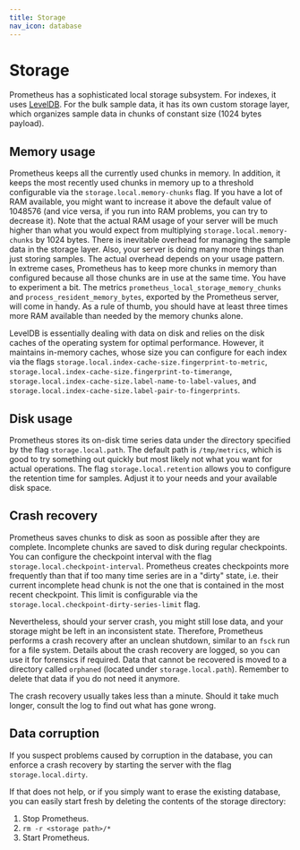 ```yaml
---
title: Storage
nav_icon: database
---
```


# Storage

Prometheus has a sophisticated local storage subsystem. For indexes,
it uses [LevelDB](https://github.com/google/leveldb). For the bulk
sample data, it has its own custom storage layer, which organizes
sample data in chunks of constant size (1024 bytes payload).

## Memory usage

Prometheus keeps all the currently used chunks in memory. In addition,
it keeps the most recently used chunks in memory up to a threshold
configurable via the `storage.local.memory-chunks` flag. If you have a
lot of RAM available, you might want to increase it above the default
value of 1048576 (and vice versa, if you run into RAM problems, you
can try to decrease it). Note that the actual RAM usage of your server
will be much higher than what you would expect from multiplying
`storage.local.memory-chunks` by 1024 bytes. There is inevitable
overhead for managing the sample data in the storage layer. Also, your
server is doing many more things than just storing samples. The actual
overhead depends on your usage pattern. In extreme cases, Prometheus
has to keep more chunks in memory than configured because all those
chunks are in use at the same time. You have to experiment a bit. The
metrics `prometheus_local_storage_memory_chunks` and
`process_resident_memory_bytes`, exported by the Prometheus server,
will come in handy. As a rule of thumb, you should have at least three
times more RAM available than needed by the memory chunks alone.

LevelDB is essentially dealing with data on disk and relies on the
disk caches of the operating system for optimal performance. However,
it maintains in-memory caches, whose size you can configure for each
index via the flags
`storage.local.index-cache-size.fingerprint-to-metric`,
`storage.local.index-cache-size.fingerprint-to-timerange`,
`storage.local.index-cache-size.label-name-to-label-values`, and
`storage.local.index-cache-size.label-pair-to-fingerprints`.

## Disk usage

Prometheus stores its on-disk time series data under the directory
specified by the flag `storage.local.path`. The default path is
`/tmp/metrics`, which is good to try something out quickly but most
likely not what you want for actual operations. The flag
`storage.local.retention` allows you to configure the retention time
for samples. Adjust it to your needs and your available disk space.

## Crash recovery

Prometheus saves chunks to disk as soon as possible after they are
complete. Incomplete chunks are saved to disk during regular
checkpoints. You can configure the checkpoint interval with the flag
`storage.local.checkpoint-interval`. Prometheus creates checkpoints
more frequently than that if too many time series are in a "dirty"
state, i.e. their current incomplete head chunk is not the one that is
contained in the most recent checkpoint. This limit is configurable
via the `storage.local.checkpoint-dirty-series-limit` flag.

Nevertheless, should your server crash, you might still lose data, and
your storage might be left in an inconsistent state. Therefore,
Prometheus performs a crash recovery after an unclean shutdown,
similar to an `fsck` run for a file system. Details about the crash
recovery are logged, so you can use it for forensics if required. Data
that cannot be recovered is moved to a directory called `orphaned`
(located under `storage.local.path`). Remember to delete that data if
you do not need it anymore.

The crash recovery usually takes less than a minute. Should it take much
longer, consult the log to find out what has gone wrong.

## Data corruption

If you suspect problems caused by corruption in the database, you can
enforce a crash recovery by starting the server with the flag
`storage.local.dirty`.

If that does not help, or if you simply want to erase the existing
database, you can easily start fresh by deleting the contents of the
storage directory:

   1. Stop Prometheus.
   1. `rm -r <storage path>/*`
   1. Start Prometheus.
